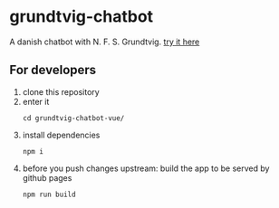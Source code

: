 # grundtvig-chatbot
A danish chatbot with N. F. S. Grundtvig. [try it here](https://grundtvig-chatbot.github.io)

## For developers

 1) clone this repository
 2) enter it
    ```shell
    cd grundtvig-chatbot-vue/
    ```
 3) install dependencies
    ```
    npm i
    ```
 4) before you push changes upstream: build the app to be served by github pages
    ```
    npm run build
    ```
 

